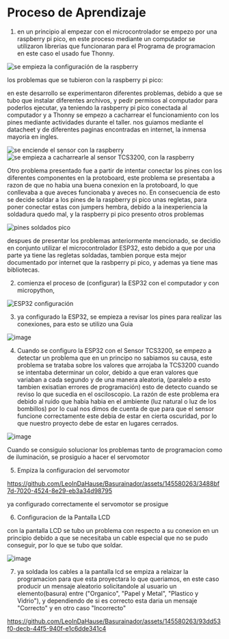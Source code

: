 # Proceso de Aprendizaje

1. en un principio al empezar con el microcontrolador se empezo por una raspberry pi pico, en este proceso mediante un computador se utilizaron librerias que funcionaran para el Programa de programacion en este caso el usado fue Thonny.

![se empieza la configuración de la raspberry](https://github.com/LeoInDaHause/Basurainador/assets/145580263/c979784a-77c5-47b1-9be0-c0d03916c9ff)

los problemas que se tubieron con la raspberry pi pico:

en este desarrollo se experimentaron diferentes problemas, debido a que se tubo que instalar diferentes archivos, y pedir permisos al computador para poderlos ejecutar, ya teniendo la rasbperry pi pico conectada al computador y a Thonny se empezo a cacharrear el funcionamiento con los pines mediante actividades durante el taller. nos guiamos mediante el datacheet y de diferentes paginas encontradas en internet, la inmensa mayoria en ingles.

![se enciende el sensor con la raspberry](https://github.com/LeoInDaHause/Basurainador/assets/145580263/f92ea0a6-6f2d-4c82-b09b-5d995e3a37b9)
![se empieza a cacharrearle al sensor TCS3200, con la raspberry](https://github.com/LeoInDaHause/Basurainador/assets/145580263/f9468f3b-2b10-4851-8b52-e5cb527eaa0d)


Otro problema presentado fue a partir de intentar conectar los pines con los diferentes componentes en la protoboard, este problema se presentaba a razon de que no habia una buena conexion en la protoboard, lo que conllevaba a que aveces funcionaba y aveces no. En consecuencia de esto se decide soldar a los pines de la raspberry pi pico unas regletas, para poner conectar estas con jumpers hembra, debido a la inexperiencia la soldadura quedo mal, y la raspberry pi pico presento otros problemas 

![pines soldados pico](https://github.com/LeoInDaHause/Basurainador/assets/145580263/6f64840f-95db-45ec-b8b6-1bc1cc80af8f)


despues de presentar los problemas anteriormente mencionado, se decidio en conjunto utilizar el microcontrolador ESP32, esto debido a que por una parte ya tiene las regletas soldadas, tambien porque esta mejor documentado por internet que la rasbperry pi pico, y ademas ya tiene mas bibliotecas.


2. comienza el proceso de (configurar) la ESP32 con el computador y con micropython,

![ESP32 configuración](https://github.com/LeoInDaHause/Basurainador/assets/145580263/6b5ed483-dd46-4216-bff7-e1a90f6b4b46)

3. ya configurado la ESP32, se empieza a revisar los pines para realizar las conexiones, para esto se utilizo una Guia

![image](https://github.com/LeoInDaHause/Basurainador/assets/145580263/be578ef2-7340-49ef-827c-907fe42bb89f)

4. Cuando se configuro la ESP32 con el Sensor TCS3200, se empezo a detectar un problema que en un principo no sabiamos su causa, este problema se trataba sobre los valores que arrojaba la TCS3200 cuando se intentaba determinar un color, debido a que eran valores que variaban a cada segundo y de una manera aleatoria, (paralelo a esto tambien exisatian errores de programación)
esto de detecto cuando se reviso lo que sucedia en el osciloscopio.
La razón de este problema era debido al ruido que habia habia en el ambiente (luz natural o luz de los bombillos)
por lo cual nos dimos de cuenta de que para que el sensor funcione correctamente este debia de estar en cierta oscuridad, por lo que nuestro proyecto debe de estar en lugares cerrados.

![image](https://github.com/LeoInDaHause/Basurainador/assets/145580263/4159c595-fd48-48c5-8b2b-b2c478388036)


Cuando se consiguio solucionar los problemas tanto de programacion como de iluminación, se prosiguio a hacer el servomotor

5. Empiza la configuracion del servomotor

https://github.com/LeoInDaHause/Basurainador/assets/145580263/3488bf7d-7020-4524-8e29-eb3a34d98795

ya configurado correctamente el servomotor se prosigue

6. Configuracion de la Pantalla LCD

con la pantalla LCD se tubo un problema con respecto a su conexion en un principio debido a que se necesitaba un cable especial que no se pudo conseguir, por lo que se tubo que soldar.

![image](https://github.com/LeoInDaHause/Basurainador/assets/145580263/c429ed70-e1bf-4f7f-9272-38f1188ebaa4)

7. ya soldada los cables a la pantalla lcd se empiza a relaizar la programacion para que esta proyectara lo que queriamos, en este caso producir un mensaje aleatorio solicitandole al usuario un elemento(basura) entre ("Organico", "Papel y Metal", "Plastico y Vidrio"), y dependiendo de si es correcto esta daria un mensaje "Correcto" y en otro caso "Incorrecto"

https://github.com/LeoInDaHause/Basurainador/assets/145580263/93dd53f0-decb-44f5-940f-e1c6dde341c4
